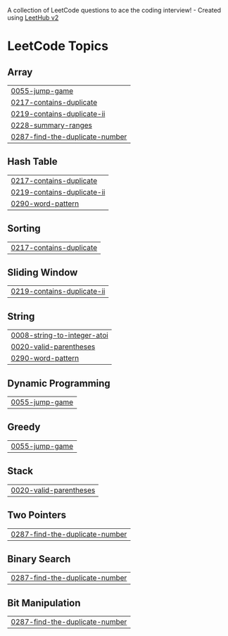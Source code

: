 A collection of LeetCode questions to ace the coding interview! - Created using [LeetHub v2](https://github.com/arunbhardwaj/LeetHub-2.0)
<!---LeetCode Topics Start-->
# LeetCode Topics
## Array
|  |
| ------- |
| [0055-jump-game](https://github.com/JadeAdi27/dsa/tree/master/0055-jump-game) |
| [0217-contains-duplicate](https://github.com/JadeAdi27/dsa/tree/master/0217-contains-duplicate) |
| [0219-contains-duplicate-ii](https://github.com/JadeAdi27/dsa/tree/master/0219-contains-duplicate-ii) |
| [0228-summary-ranges](https://github.com/JadeAdi27/dsa/tree/master/0228-summary-ranges) |
| [0287-find-the-duplicate-number](https://github.com/JadeAdi27/dsa/tree/master/0287-find-the-duplicate-number) |
## Hash Table
|  |
| ------- |
| [0217-contains-duplicate](https://github.com/JadeAdi27/dsa/tree/master/0217-contains-duplicate) |
| [0219-contains-duplicate-ii](https://github.com/JadeAdi27/dsa/tree/master/0219-contains-duplicate-ii) |
| [0290-word-pattern](https://github.com/JadeAdi27/dsa/tree/master/0290-word-pattern) |
## Sorting
|  |
| ------- |
| [0217-contains-duplicate](https://github.com/JadeAdi27/dsa/tree/master/0217-contains-duplicate) |
## Sliding Window
|  |
| ------- |
| [0219-contains-duplicate-ii](https://github.com/JadeAdi27/dsa/tree/master/0219-contains-duplicate-ii) |
## String
|  |
| ------- |
| [0008-string-to-integer-atoi](https://github.com/JadeAdi27/dsa/tree/master/0008-string-to-integer-atoi) |
| [0020-valid-parentheses](https://github.com/JadeAdi27/dsa/tree/master/0020-valid-parentheses) |
| [0290-word-pattern](https://github.com/JadeAdi27/dsa/tree/master/0290-word-pattern) |
## Dynamic Programming
|  |
| ------- |
| [0055-jump-game](https://github.com/JadeAdi27/dsa/tree/master/0055-jump-game) |
## Greedy
|  |
| ------- |
| [0055-jump-game](https://github.com/JadeAdi27/dsa/tree/master/0055-jump-game) |
## Stack
|  |
| ------- |
| [0020-valid-parentheses](https://github.com/JadeAdi27/dsa/tree/master/0020-valid-parentheses) |
## Two Pointers
|  |
| ------- |
| [0287-find-the-duplicate-number](https://github.com/JadeAdi27/dsa/tree/master/0287-find-the-duplicate-number) |
## Binary Search
|  |
| ------- |
| [0287-find-the-duplicate-number](https://github.com/JadeAdi27/dsa/tree/master/0287-find-the-duplicate-number) |
## Bit Manipulation
|  |
| ------- |
| [0287-find-the-duplicate-number](https://github.com/JadeAdi27/dsa/tree/master/0287-find-the-duplicate-number) |
<!---LeetCode Topics End-->